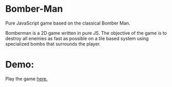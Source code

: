 <h1>Bomber-Man</h1>
<p>Pure JavaScript game based on the classical Bomber Man.</p>

<p>Bomberman is a 2D game written in pure JS. The objective of the game is to destroy all enemies as fast as possible on a tile based system using specialized bombs that surrounds the player.</p>

<h1>Demo:</h1>
<p>Play the game <a href="http://sshikhrakar.github.io/Bomber-Man/" target="_blank">here.</a></p>
